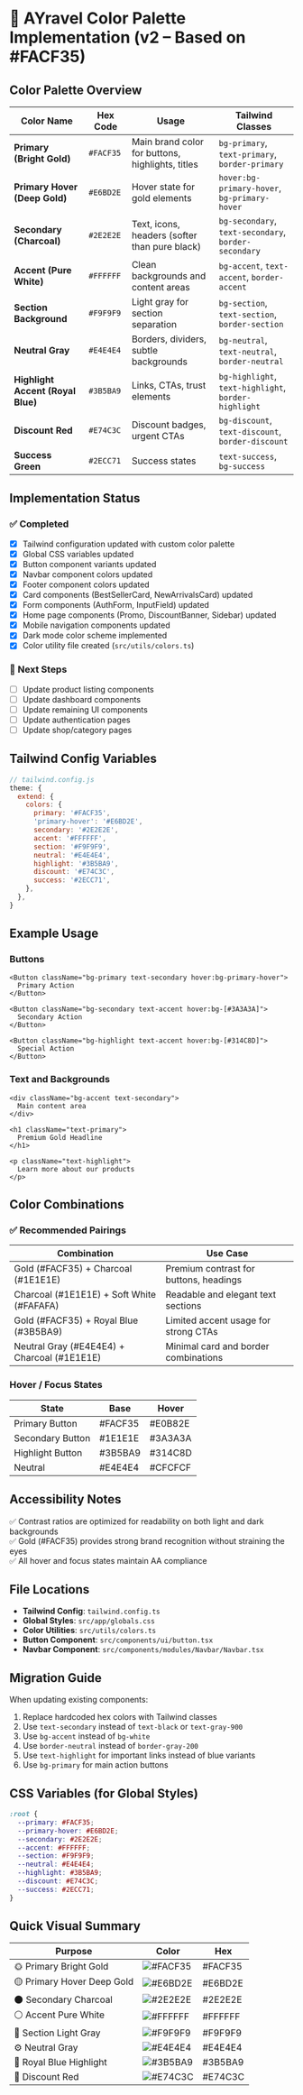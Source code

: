 # 🎨 AYravel Color Palette Implementation (v2 – Based on #FACF35)

## Color Palette Overview

| Color Name | Hex Code | Usage | Tailwind Classes |
|------------|----------|-------|------------------|
| **Primary (Bright Gold)** | `#FACF35` | Main brand color for buttons, highlights, titles | `bg-primary`, `text-primary`, `border-primary` |
| **Primary Hover (Deep Gold)** | `#E6BD2E` | Hover state for gold elements | `hover:bg-primary-hover`, `bg-primary-hover` |
| **Secondary (Charcoal)** | `#2E2E2E` | Text, icons, headers (softer than pure black) | `bg-secondary`, `text-secondary`, `border-secondary` |
| **Accent (Pure White)** | `#FFFFFF` | Clean backgrounds and content areas | `bg-accent`, `text-accent`, `border-accent` |
| **Section Background** | `#F9F9F9` | Light gray for section separation | `bg-section`, `text-section`, `border-section` |
| **Neutral Gray** | `#E4E4E4` | Borders, dividers, subtle backgrounds | `bg-neutral`, `text-neutral`, `border-neutral` |
| **Highlight Accent (Royal Blue)** | `#3B5BA9` | Links, CTAs, trust elements | `bg-highlight`, `text-highlight`, `border-highlight` |
| **Discount Red** | `#E74C3C` | Discount badges, urgent CTAs | `bg-discount`, `text-discount`, `border-discount` |
| **Success Green** | `#2ECC71` | Success states | `text-success`, `bg-success` |

## Implementation Status

### ✅ Completed
- [x] Tailwind configuration updated with custom color palette
- [x] Global CSS variables updated
- [x] Button component variants updated
- [x] Navbar component colors updated
- [x] Footer component colors updated
- [x] Card components (BestSellerCard, NewArrivalsCard) updated
- [x] Form components (AuthForm, InputField) updated
- [x] Home page components (Promo, DiscountBanner, Sidebar) updated
- [x] Mobile navigation components updated
- [x] Dark mode color scheme implemented
- [x] Color utility file created (`src/utils/colors.ts`)

### 🔄 Next Steps
- [ ] Update product listing components
- [ ] Update dashboard components
- [ ] Update remaining UI components
- [ ] Update authentication pages
- [ ] Update shop/category pages

## Tailwind Config Variables

```js
// tailwind.config.js
theme: {
  extend: {
    colors: {
      primary: '#FACF35',
      'primary-hover': '#E6BD2E',
      secondary: '#2E2E2E',
      accent: '#FFFFFF',
      section: '#F9F9F9',
      neutral: '#E4E4E4',
      highlight: '#3B5BA9',
      discount: '#E74C3C',
      success: '#2ECC71',
    },
  },
}
```

## Example Usage

### Buttons
```tsx
<Button className="bg-primary text-secondary hover:bg-primary-hover">
  Primary Action
</Button>

<Button className="bg-secondary text-accent hover:bg-[#3A3A3A]">
  Secondary Action
</Button>

<Button className="bg-highlight text-accent hover:bg-[#314C8D]">
  Special Action
</Button>
```

### Text and Backgrounds
```tsx
<div className="bg-accent text-secondary">
  Main content area
</div>

<h1 className="text-primary">
  Premium Gold Headline
</h1>

<p className="text-highlight">
  Learn more about our products
</p>
```

## Color Combinations

### ✅ Recommended Pairings

| Combination | Use Case |
|-------------|----------|
| Gold (#FACF35) + Charcoal (#1E1E1E) | Premium contrast for buttons, headings |
| Charcoal (#1E1E1E) + Soft White (#FAFAFA) | Readable and elegant text sections |
| Gold (#FACF35) + Royal Blue (#3B5BA9) | Limited accent usage for strong CTAs |
| Neutral Gray (#E4E4E4) + Charcoal (#1E1E1E) | Minimal card and border combinations |

### Hover / Focus States

| State | Base | Hover |
|-------|------|-------|
| Primary Button | #FACF35 | #E0B82E |
| Secondary Button | #1E1E1E | #3A3A3A |
| Highlight Button | #3B5BA9 | #314C8D |
| Neutral | #E4E4E4 | #CFCFCF |

## Accessibility Notes

✅ Contrast ratios are optimized for readability on both light and dark backgrounds  
✅ Gold (#FACF35) provides strong brand recognition without straining the eyes  
✅ All hover and focus states maintain AA compliance

## File Locations

- **Tailwind Config**: `tailwind.config.ts`
- **Global Styles**: `src/app/globals.css`
- **Color Utilities**: `src/utils/colors.ts`
- **Button Component**: `src/components/ui/button.tsx`
- **Navbar Component**: `src/components/modules/Navbar/Navbar.tsx`

## Migration Guide

When updating existing components:

1. Replace hardcoded hex colors with Tailwind classes
2. Use `text-secondary` instead of `text-black` or `text-gray-900`
3. Use `bg-accent` instead of `bg-white`
4. Use `border-neutral` instead of `border-gray-200`
5. Use `text-highlight` for important links instead of blue variants
6. Use `bg-primary` for main action buttons

## CSS Variables (for Global Styles)

```css
:root {
  --primary: #FACF35;
  --primary-hover: #E6BD2E;
  --secondary: #2E2E2E;
  --accent: #FFFFFF;
  --section: #F9F9F9;
  --neutral: #E4E4E4;
  --highlight: #3B5BA9;
  --discount: #E74C3C;
  --success: #2ECC71;
}
```

## Quick Visual Summary

| Purpose | Color | Hex |
|---------|-------|-----|
| 🌞 Primary Bright Gold | ![#FACF35](https://via.placeholder.com/20/FACF35/000000?text=+) | #FACF35 |
| 🟡 Primary Hover Deep Gold | ![#E6BD2E](https://via.placeholder.com/20/E6BD2E/000000?text=+) | #E6BD2E |
| 🌑 Secondary Charcoal | ![#2E2E2E](https://via.placeholder.com/20/2E2E2E/000000?text=+) | #2E2E2E |
| ⚪ Accent Pure White | ![#FFFFFF](https://via.placeholder.com/20/FFFFFF/000000?text=+) | #FFFFFF |
| 🔳 Section Light Gray | ![#F9F9F9](https://via.placeholder.com/20/F9F9F9/000000?text=+) | #F9F9F9 |
| ⚙️ Neutral Gray | ![#E4E4E4](https://via.placeholder.com/20/E4E4E4/000000?text=+) | #E4E4E4 |
| 🔵 Royal Blue Highlight | ![#3B5BA9](https://via.placeholder.com/20/3B5BA9/000000?text=+) | #3B5BA9 |
| 🔴 Discount Red | ![#E74C3C](https://via.placeholder.com/20/E74C3C/000000?text=+) | #E74C3C |